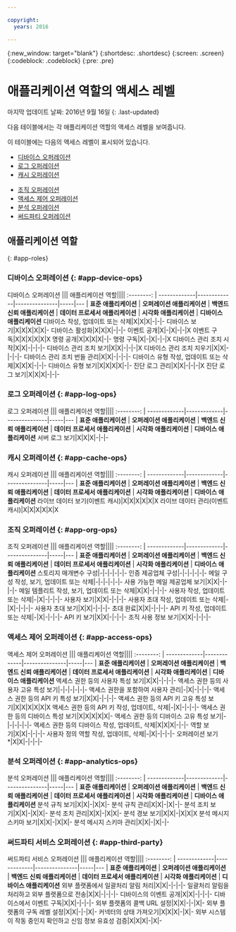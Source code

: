 ```yaml
---

copyright:
  years: 2016

---
```


{:new_window: target="blank"}
{:shortdesc: .shortdesc}
{:screen: .screen}
{:codeblock: .codeblock}
{:pre: .pre}

# 애플리케이션 역할의 액세스 레벨
마지막 업데이트 날짜: 2016년 9월 16일
{: .last-updated}

다음 테이블에서는 각 애플리케이션 역할의 액세스 레벨을 보여줍니다.

이 테이블에는 다음의 액세스 레벨이 표시되어 있습니다.
- [디바이스 오퍼레이션](#app-device-ops)
- [로그 오퍼레이션](#app-log-ops)
- [캐시 오퍼레이션](#app-cache-ops)
<!-- [Historian Operations](#app-historian) -->
- [조직 오퍼레이션](#app-org-ops)
- [액세스 제어 오퍼레이션](#app-access-ops)
- [분석 오퍼레이션](#app-analytics-ops)
- [써드파티 오퍼레이션](#app-third-party)  
<!-- - [Risk Management Operations](#app-risk-mgt) -->

## 애플리케이션 역할
{: #app-roles}

### 디바이스 오퍼레이션 {: #app-device-ops}

디바이스 오퍼레이션 ||| 애플리케이션 역할||||
:--------: | -------------|-------------|---------------|-----|---
           | **표준 애플리케이션** | **오퍼레이션 애플리케이션** | **백엔드 신뢰 애플리케이션** | **데이터 프로세서 애플리케이션** | **시각화 애플리케이션** | **디바이스 애플리케이션**
디바이스 작성, 업데이트 또는 삭제|X|X|X|-|-|-
디바이스 보기|X|X|X|X|X|-
디바이스 활성화|X|X|X|-|-|-
이벤트 공개|X|-|X|-|-|X
이벤트 구독|X|X|X|X|X|X
명령 공개|X|X|X|X|-|-
명령 구독|X|-|X|-|-|X
디바이스 관리 조치 시작|X|X|-|-|-|-
디바이스 관리 조치 보기|X|X|-|-|-|X
디바이스 관리 조치 지우기|X|X|-|-|-|-
디바이스 관리 조치 번들 관리|X|X|-|-|-|-
디바이스 유형 작성, 업데이트 또는 삭제|X|X|X|-|-|-
디바이스 유형 보기|X|X|X|X|-|-
진단 로그 관리|X|X|-|-|-|X
진단 로그 보기|X|X|X|-|-|-

### 로그 오퍼레이션 {: #app-log-ops}

로그 오퍼레이션 ||| 애플리케이션 역할||||
:--------: | -------------|-------------|---------------|-----|---
           | **표준 애플리케이션** | **오퍼레이션 애플리케이션** | **백엔드 신뢰 애플리케이션** | **데이터 프로세서 애플리케이션** | **시각화 애플리케이션** | **디바이스 애플리케이션**
서버 로그 보기|X|X|X|-|-|-

### 캐시 오퍼레이션 {: #app-cache-ops}

캐시 오퍼레이션  ||| 애플리케이션 역할||||
:--------: | -------------|-------------|---------------|-----|---
           | **표준 애플리케이션** | **오퍼레이션 애플리케이션** | **백엔드 신뢰 애플리케이션** | **데이터 프로세서 애플리케이션** | **시각화 애플리케이션** | **디바이스 애플리케이션**
라이브 데이터 보기(이벤트 캐시)|X|X|X|X|X|X
라이브 데이터 관리(이벤트 캐시)|X|X|X|X|X|X

### 조직 오퍼레이션 {: #app-org-ops}

조직 오퍼레이션  ||| 애플리케이션 역할||||
:--------: | -------------|-------------|---------------|-----|---
           | **표준 애플리케이션** | **오퍼레이션 애플리케이션** | **백엔드 신뢰 애플리케이션** | **데이터 프로세서 애플리케이션** | **시각화 애플리케이션** | **디바이스 애플리케이션**
스토리지 매개변수 구성|-|-|-|-|-|-
인증 제공업체 구성|-|-|-|-|-|-
메일 구성 작성, 보기, 업데이트 또는 삭제|-|-|-|-|-|-
사용 가능한 메일 제공업체 보기|X|X|-|-|-|-
메일 템플리트 작성, 보기, 업데이트 또는 삭제|X|X|-|-|-|-
사용자 작성, 업데이트 또는 삭제|-|X|-|-|-|-
사용자 보기|X|X|-|-|-|-
사용자 초대 작성, 업데이트 또는 삭제|-|X|-|-|-|-
사용자 초대 보기|X|X|-|-|-|-
초대 완료|X|X|-|-|-|-
API 키 작성, 업데이트 또는 삭제|-|X|-|-|-|-
API 키 보기|X|X|-|-|-|-
조직 사용 정보 보기|X|X|-|-|-|-

### 액세스 제어 오퍼레이션 {: #app-access-ops}

액세스 제어 오퍼레이션  ||| 애플리케이션 역할||||
:--------: | -------------|-------------|---------------|-----|---
           | **표준 애플리케이션** | **오퍼레이션 애플리케이션** | **백엔드 신뢰 애플리케이션** | **데이터 프로세서 애플리케이션** | **시각화 애플리케이션** | **디바이스 애플리케이션**
액세스 권한 등의 사용자 특성 보기|X|X|-|-|-|-
액세스 권한 등의 사용자 고유 특성 보기|-|-|-|-|-|-
액세스 권한을 포함하여 사용자 관리|-|X|-|-|-|-
액세스 권한 등의 API 키 특성 보기|X|X|-|-|-|-
액세스 권한 등의 API 키 고유 특성 보기|X|X|X|X|X|X
액세스 권한 등의 API 키 작성, 업데이트, 삭제|-|X|-|-|-|-
액세스 권한 등의 디바이스 특성 보기|X|X|X|X|X|-
액세스 권한 등의 디바이스 고유 특성 보기|-|-|-|-|-|-
액세스 권한 등의 디바이스 작성, 업데이트, 삭제|X|X|X|-|-|-
역할 보기|X|X|-|-|-|-
사용자 정의 역할 작성, 업데이트, 삭제|-|X|-|-|-|-
오퍼레이션 보기*|X|X|-|-|-|-

### 분석 오퍼레이션 {: #app-analytics-ops}

분석 오퍼레이션  ||| 애플리케이션 역할||||
:--------: | -------------|-------------|---------------|-----|---
           | **표준 애플리케이션** | **오퍼레이션 애플리케이션** | **백엔드 신뢰 애플리케이션** | **데이터 프로세서 애플리케이션** | **시각화 애플리케이션** | **디바이스 애플리케이션**
분석 규칙 보기|X|X|-|X|X|-
분석 규칙 관리|X|X|-|X|-|-
분석 조치 보기|X|X|-|X|X|-
분석 조치 관리|X|X|-|X|X|-
분석 경보 보기|X|X|-|X|X|X
분석 메시지 스키마 보기|X|X|-|X|X|-
분석 메시지 스키마 관리|X|X|-|X|-|-

### 써드파티 서비스 오퍼레이션 {: #app-third-party}

써드파티 서비스 오퍼레이션  ||| 애플리케이션 역할||||
:--------: | -------------|-------------|---------------|-----|---
           | **표준 애플리케이션** | **오퍼레이션 애플리케이션** | **백엔드 신뢰 애플리케이션** | **데이터 프로세서 애플리케이션** | **시각화 애플리케이션** | **디바이스 애플리케이션**
외부 플랫폼에서 일괄처리 알림 처리|X|X|-|-|-|-
일괄처리 알림을 처리하고 외부 플랫폼으로 전송|X|X|-|-|-|-
디바이스의 이벤트 공개|X|X|-|-|-|-
디바이스에서 이벤트 구독|X|X|-|-|-|-
외부 플랫폼의 콜백 URL 설정|X|X|-|-|X|-
외부 플랫폼의 구독 레벨 설정|X|X|-|-|X|-
커넥터의 상태 가져오기|X|X|X|-|X|-
외부 시스템이 작동 중인지 확인하고 신임 정보 유효성 검증|X|X|X|-|X|-
